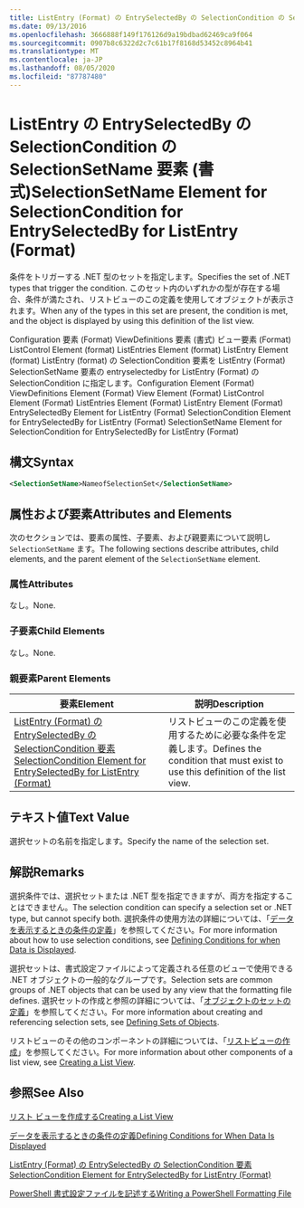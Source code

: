 ```yaml
---
title: ListEntry (Format) の EntrySelectedBy の SelectionCondition の SelectionSetName 要素Microsoft Docs
ms.date: 09/13/2016
ms.openlocfilehash: 3666888f149f176126d9a19bdbad62469ca9f064
ms.sourcegitcommit: 0907b8c6322d2c7c61b17f8168d53452c8964b41
ms.translationtype: MT
ms.contentlocale: ja-JP
ms.lasthandoff: 08/05/2020
ms.locfileid: "87787480"
---
```

# <a name="selectionsetname-element-for-selectioncondition-for-entryselectedby-for-listentry-format"></a><span data-ttu-id="d7f86-102">ListEntry の EntrySelectedBy の SelectionCondition の SelectionSetName 要素 (書式)</span><span class="sxs-lookup"><span data-stu-id="d7f86-102">SelectionSetName Element for SelectionCondition for EntrySelectedBy for ListEntry (Format)</span></span>

<span data-ttu-id="d7f86-103">条件をトリガーする .NET 型のセットを指定します。</span><span class="sxs-lookup"><span data-stu-id="d7f86-103">Specifies the set of .NET types that trigger the condition.</span></span> <span data-ttu-id="d7f86-104">このセット内のいずれかの型が存在する場合、条件が満たされ、リストビューのこの定義を使用してオブジェクトが表示されます。</span><span class="sxs-lookup"><span data-stu-id="d7f86-104">When any of the types in this set are present, the condition is met, and the object is displayed by using this definition of the list view.</span></span>

<span data-ttu-id="d7f86-105">Configuration 要素 (Format) ViewDefinitions 要素 (書式) ビュー要素 (Format) ListControl Element (format) ListEntries Element (format) ListEntry Element (format) ListEntry (format) の SelectionCondition 要素を ListEntry (Format) SelectionSetName 要素の entryselectedby for ListEntry (Format) の SelectionCondition に指定します。</span><span class="sxs-lookup"><span data-stu-id="d7f86-105">Configuration Element (Format) ViewDefinitions Element (Format) View Element (Format) ListControl Element (Format) ListEntries Element (Format) ListEntry Element (Format) EntrySelectedBy Element for ListEntry (Format) SelectionCondition Element for EntrySelectedBy for ListEntry (Format) SelectionSetName Element for SelectionCondition for EntrySelectedBy for ListEntry (Format)</span></span>

## <a name="syntax"></a><span data-ttu-id="d7f86-106">構文</span><span class="sxs-lookup"><span data-stu-id="d7f86-106">Syntax</span></span>

```xml
<SelectionSetName>NameofSelectionSet</SelectionSetName>
```

## <a name="attributes-and-elements"></a><span data-ttu-id="d7f86-107">属性および要素</span><span class="sxs-lookup"><span data-stu-id="d7f86-107">Attributes and Elements</span></span>

<span data-ttu-id="d7f86-108">次のセクションでは、要素の属性、子要素、および親要素について説明し `SelectionSetName` ます。</span><span class="sxs-lookup"><span data-stu-id="d7f86-108">The following sections describe attributes, child elements, and the parent element of the `SelectionSetName` element.</span></span>

### <a name="attributes"></a><span data-ttu-id="d7f86-109">属性</span><span class="sxs-lookup"><span data-stu-id="d7f86-109">Attributes</span></span>

<span data-ttu-id="d7f86-110">なし。</span><span class="sxs-lookup"><span data-stu-id="d7f86-110">None.</span></span>

### <a name="child-elements"></a><span data-ttu-id="d7f86-111">子要素</span><span class="sxs-lookup"><span data-stu-id="d7f86-111">Child Elements</span></span>

<span data-ttu-id="d7f86-112">なし。</span><span class="sxs-lookup"><span data-stu-id="d7f86-112">None.</span></span>

### <a name="parent-elements"></a><span data-ttu-id="d7f86-113">親要素</span><span class="sxs-lookup"><span data-stu-id="d7f86-113">Parent Elements</span></span>

|<span data-ttu-id="d7f86-114">要素</span><span class="sxs-lookup"><span data-stu-id="d7f86-114">Element</span></span>|<span data-ttu-id="d7f86-115">説明</span><span class="sxs-lookup"><span data-stu-id="d7f86-115">Description</span></span>|
|-------------|-----------------|
|[<span data-ttu-id="d7f86-116">ListEntry (Format) の EntrySelectedBy の SelectionCondition 要素</span><span class="sxs-lookup"><span data-stu-id="d7f86-116">SelectionCondition Element for EntrySelectedBy for ListEntry (Format)</span></span>](./selectioncondition-element-for-entryselectedby-for-listcontrol-format.md)|<span data-ttu-id="d7f86-117">リストビューのこの定義を使用するために必要な条件を定義します。</span><span class="sxs-lookup"><span data-stu-id="d7f86-117">Defines the condition that must exist to use this definition of the list view.</span></span>|

## <a name="text-value"></a><span data-ttu-id="d7f86-118">テキスト値</span><span class="sxs-lookup"><span data-stu-id="d7f86-118">Text Value</span></span>

<span data-ttu-id="d7f86-119">選択セットの名前を指定します。</span><span class="sxs-lookup"><span data-stu-id="d7f86-119">Specify the name of the selection set.</span></span>

## <a name="remarks"></a><span data-ttu-id="d7f86-120">解説</span><span class="sxs-lookup"><span data-stu-id="d7f86-120">Remarks</span></span>

<span data-ttu-id="d7f86-121">選択条件では、選択セットまたは .NET 型を指定できますが、両方を指定することはできません。</span><span class="sxs-lookup"><span data-stu-id="d7f86-121">The selection condition can specify a selection set or .NET type, but cannot specify both.</span></span> <span data-ttu-id="d7f86-122">選択条件の使用方法の詳細については、「[データを表示するときの条件の定義](./defining-conditions-for-displaying-data.md)」を参照してください。</span><span class="sxs-lookup"><span data-stu-id="d7f86-122">For more information about how to use selection conditions, see [Defining Conditions for when Data is Displayed](./defining-conditions-for-displaying-data.md).</span></span>

<span data-ttu-id="d7f86-123">選択セットは、書式設定ファイルによって定義される任意のビューで使用できる .NET オブジェクトの一般的なグループです。</span><span class="sxs-lookup"><span data-stu-id="d7f86-123">Selection sets are common groups of .NET objects that can be used by any view that the formatting file defines.</span></span> <span data-ttu-id="d7f86-124">選択セットの作成と参照の詳細については、「[オブジェクトのセットの定義](./defining-selection-sets.md)」を参照してください。</span><span class="sxs-lookup"><span data-stu-id="d7f86-124">For more information about creating and referencing selection sets, see [Defining Sets of Objects](./defining-selection-sets.md).</span></span>

<span data-ttu-id="d7f86-125">リストビューのその他のコンポーネントの詳細については、「[リストビューの作成](./creating-a-list-view.md)」を参照してください。</span><span class="sxs-lookup"><span data-stu-id="d7f86-125">For more information about other components of a list view, see [Creating a List View](./creating-a-list-view.md).</span></span>

## <a name="see-also"></a><span data-ttu-id="d7f86-126">参照</span><span class="sxs-lookup"><span data-stu-id="d7f86-126">See Also</span></span>

[<span data-ttu-id="d7f86-127">リスト ビューを作成する</span><span class="sxs-lookup"><span data-stu-id="d7f86-127">Creating a List View</span></span>](./creating-a-list-view.md)

[<span data-ttu-id="d7f86-128">データを表示するときの条件の定義</span><span class="sxs-lookup"><span data-stu-id="d7f86-128">Defining Conditions for When Data Is Displayed</span></span>](./defining-conditions-for-displaying-data.md)

[<span data-ttu-id="d7f86-129">ListEntry (Format) の EntrySelectedBy の SelectionCondition 要素</span><span class="sxs-lookup"><span data-stu-id="d7f86-129">SelectionCondition Element for EntrySelectedBy for ListEntry (Format)</span></span>](./selectioncondition-element-for-entryselectedby-for-listcontrol-format.md)

[<span data-ttu-id="d7f86-130">PowerShell 書式設定ファイルを記述する</span><span class="sxs-lookup"><span data-stu-id="d7f86-130">Writing a PowerShell Formatting File</span></span>](./writing-a-powershell-formatting-file.md)
